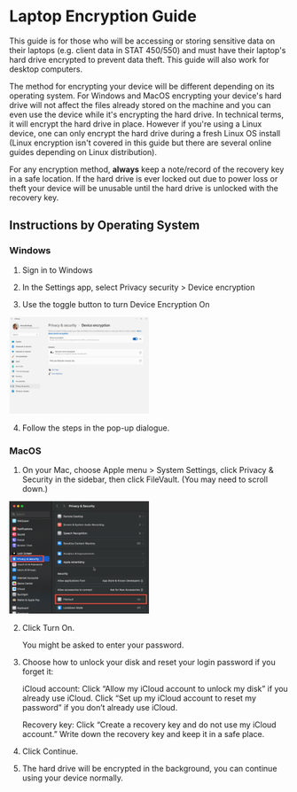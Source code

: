 # Laptop Encryption Guide

This guide is for those who will be accessing or storing sensitive data on their laptops (e.g. client data in STAT 450/550) and must have their laptop's hard drive encrypted to prevent data theft. This guide will also work for desktop computers.

The method for encrypting your device will be different depending on its operating system. For Windows and MacOS encrypting your device's hard drive will not affect the files already stored on the machine and you can even use the device while it's encrypting the hard drive. In technical terms, it will encrypt the hard drive in place. However if you're using a Linux device, one can only encrypt the hard drive during a fresh Linux OS install (Linux encryption isn't covered in this guide but there are several online guides depending on Linux distribution).

For any encryption method, **always** keep a note/record of the recovery key in a safe location. If the hard drive is ever locked out due to power loss or theft your device will be unusable until the hard drive is unlocked with the recovery key.

## Instructions by Operating System

### Windows

1. Sign in to Windows

2. In the Settings app, select Privacy security > Device encryption

3. Use the toggle button to turn Device Encryption On

<img src="../images/Laptop_Encryption_Guide/image1.png" alt="Alt text" width="50%"/>

4. Follow the steps in the pop-up dialogue.

### MacOS

1. On your Mac, choose Apple menu  > System Settings, click Privacy & Security  in the sidebar, then click FileVault. (You may need to scroll down.)

<img src="../images/Laptop_Encryption_Guide/image2.jpg" alt="Alt text" width="50%"/>

2. Click Turn On.

    You might be asked to enter your password.

3. Choose how to unlock your disk and reset your login password if you forget it:

    iCloud account: Click “Allow my iCloud account to unlock my disk” if you already use iCloud. Click “Set up my iCloud account to reset my password” if you don’t already use iCloud.

    Recovery key: Click “Create a recovery key and do not use my iCloud account.” Write down the recovery key and keep it in a safe place.

4. Click Continue.

5. The hard drive will be encrypted in the background, you can continue using your device normally.
